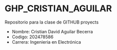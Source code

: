 # GHP_CRISTIAN_AGUILAR


Repositorio para la clase de GITHUB proyects
- Nombre: Cristian David Aguilar Becerra
- Codigo: 202478586
- Carrera: Ingenieria en Electrónica
